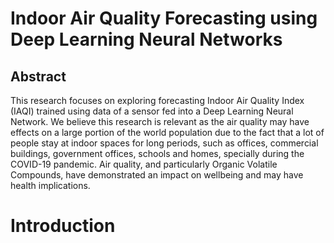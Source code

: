 # Indoor Air Quality Forecasting using Deep Learning Neural Networks

## Abstract

This research focuses on exploring forecasting Indoor Air Quality Index (IAQI) trained using data of a sensor fed into a Deep Learning Neural Network. We believe this research is relevant as the air quality may have effects on a large portion of the world population due to the fact that a lot of people stay at indoor spaces for long periods, such as offices, commercial buildings, government offices, schools and homes, specially during the COVID-19 pandemic. Air quality, and particularly Organic Volatile Compounds, have demonstrated an impact on wellbeing and may have health implications.

# Introduction


